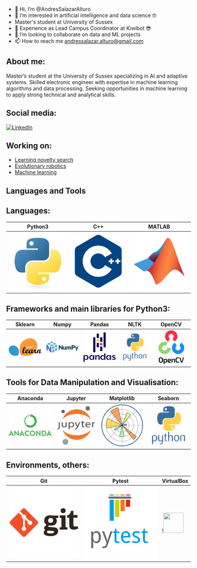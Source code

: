 - 👋 Hi, I’m @AndresSalazarAlturo
- 👀 I’m interested in artificial intelligence and data science 🤓
- Master's student at University of Sussex
- 🌱 Experience as Lead Campus Coordinator at Kiwibot 😎
- 💞️ I’m looking to collaborate on data and ML projects
- 📫 How to reach me andressalazar.alturo@gmail.com



## About me:

Master’s student at the University of Sussex specializing in AI and adaptive systems. Skilled electronic engineer with expertise in machine learning algorithms and data processing. Seeking opportunities in machine learning to apply strong technical and analytical skills.

## Social media:

[![LinkedIn](https://img.shields.io/badge/LinkedIn-0077B5?style=for-the-badge&logo=linkedin&logoColor=white)](https://www.linkedin.com/in/andres-salazar-alturo/)

## Working on:

- [Learning novelty search](https://github.com/AndresSalazarAlturo/Neuroevolution-for-autonomous-robot-navigation-with-novelty-search-in-webots)
- [Evolutionary robotics](https://github.com/AndresSalazarAlturo/Evolutionary-optimization-of-neural-networks-for-autonomous-robot-navigation-in-webots-simulation)
- [Machine learning](https://github.com/AndresSalazarAlturo/Crops-export-value-products-prediction-using-a-MLP)

## Languages and Tools

## Languages:

| Python3 | C++ | MATLAB |
|---------|-----|--------|
| ![Python3](https://github.com/devicons/devicon/blob/master/icons/python/python-original.svg) | ![C++](https://github.com/devicons/devicon/blob/master/icons/cplusplus/cplusplus-plain.svg) | ![MATLAB](https://github.com/devicons/devicon/blob/master/icons/matlab/matlab-original.svg) |

## Frameworks and main libraries for Python3:

| Sklearn | Numpy | Pandas | NLTK | OpenCV |
|---------|-------|--------|------|--------|
| ![Sklearn](https://github.com/devicons/devicon/blob/master/icons/scikitlearn/scikitlearn-original.svg) | ![Numpy](https://github.com/devicons/devicon/blob/master/icons/numpy/numpy-original-wordmark.svg) | ![Pandas](https://github.com/devicons/devicon/blob/master/icons/pandas/pandas-original-wordmark.svg) | ![NLTK](https://github.com/devicons/devicon/blob/master/icons/python/python-original-wordmark.svg) | ![OpenCV](https://github.com/devicons/devicon/blob/master/icons/opencv/opencv-original-wordmark.svg)

## Tools for Data Manipulation and Visualisation:

| Anaconda | Jupyter | Matplotlib | Seaborn |
|----------|---------|------------|---------|
| ![Sklearn](https://github.com/devicons/devicon/blob/master/icons/anaconda/anaconda-original-wordmark.svg) | ![Jupyter](https://github.com/devicons/devicon/blob/master/icons/jupyter/jupyter-original-wordmark.svg) | ![Matplotlib](https://github.com/devicons/devicon/blob/master/icons/matplotlib/matplotlib-original.svg) | ![Seaborn](https://github.com/devicons/devicon/blob/master/icons/python/python-original-wordmark.svg) |

## Environments, others:

| Git | Pytest | VirtualBox |
|-----|--------|------------|
| ![Git](https://github.com/devicons/devicon/blob/master/icons/git/git-original-wordmark.svg) | ![Pytest](https://github.com/devicons/devicon/blob/master/icons/pytest/pytest-original-wordmark.svg) | !<img src="https://camo.githubusercontent.com/d152061e1371a762bf45b303e9319845858d37c095a64850e804a05bdd3d9020/68747470733a2f2f62616e6e6572322e636c65616e706e672e636f6d2f32303139303530312f7876742f6b697373706e672d636f6d70757465722d69636f6e732d7669727475616c626f782d706f727461626c652d6e6574776f726b2d677261706869632d7669727475616c626f782d69636f6e2d6f662d6c696e652d7374796c652d617661696c61626c652d696e2d7376672d35636361323437663733663965332e363131323732313131353536373531343837343735312e6a7067" width="55" height="55"> |

<!---
AndresSalazarAlturo/AndresSalazarAlturo is a ✨ special ✨ repository because its `README.md` (this file) appears on your GitHub profile.
You can click the Preview link to take a look at your changes.
--->

